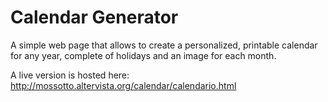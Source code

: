 # Calendar Generator
A simple web page that allows to create a personalized, printable calendar for any year, complete of holidays and an image for each month.

A live version is hosted here: http://mossotto.altervista.org/calendar/calendario.html
